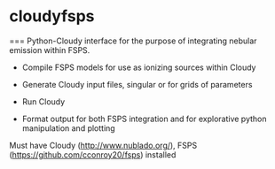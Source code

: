 # cloudyfsps
===
Python-Cloudy interface for the purpose of integrating nebular emission
within FSPS.

* Compile FSPS models for use as ionizing sources within Cloudy

* Generate Cloudy input files, singular or for grids of parameters

* Run Cloudy

* Format output for both FSPS integration and for explorative python
  manipulation and plotting

Must have Cloudy (http://www.nublado.org/), 
FSPS (https://github.com/cconroy20/fsps) installed